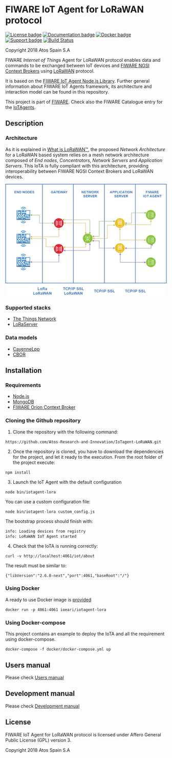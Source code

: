 # FIWARE IoT Agent for LoRaWAN protocol

[![License badge](https://img.shields.io/badge/license-AGPL-blue.svg)](https://opensource.org/licenses/AGPL-3.0)
[![Documentation badge](https://readthedocs.org/projects/iot-agent-lorawan/badge/?version=latest)](http://iot-agent-lorawan.readthedocs.io/en/latest/?badge=latest)
[![Docker badge](https://img.shields.io/docker/pulls/ioeari/iotagent-lora.svg)](https://hub.docker.com/r/ioeari/iotagent-lora/)
[![Support badge](https://img.shields.io/badge/support-sof-yellowgreen.svg)](https://github.com/Atos-Research-and-Innovation/IoTagent-LoRaWAN/issues)
[![Build Status](https://img.shields.io/travis/Atos-Research-and-Innovation/IoTagent-LoRaWAN.svg?branch=master)](https://travis-ci.org/Atos-Research-and-Innovation/IoTagent-LoRaWAN/branches)

Copyright 2018 Atos Spain S.A

FIWARE *Internet of Things* Agent for LoRaWAN protocol enables data and commands to be exchanged between IoT devices and [FIWARE NGSI Context Brokers](https://forge.fiware.org/plugins/mediawiki/wiki/fiware/index.php/FIWARE.OpenSpecification.Data.ContextBroker) using [LoRaWAN](https://lora-alliance.org/about-lorawan) protocol.

It is based on the [FIWARE IoT Agent Node.js Library](https://github.com/telefonicaid/iotagent-node-lib). Further general information about FIWARE IoT Agents framework, its architecture and interaction model can be found in this repository.

This project is part of [FIWARE](https://www.fiware.org/). Check also the FIWARE Catalogue entry for the [IoTAgents](https://catalogue.fiware.org/enablers/backend-device-management-idas).

## Description

### Architecture

As it is explained in [What is LoRaWAN™](https://lora-alliance.org/sites/default/files/2018-04/what-is-lorawan.pdf), the proposed *Network Architecture* for a LoRaWAN based system relies on a mesh network architecture composed of *End nodes*, *Concentrators*, *Network Servers* and *Application Servers*. This IoTA is fully compliant with this architecture, providing interoperability between FIWARE NGSI Context Brokers and LoRaWAN devices.

![General](https://raw.githubusercontent.com/Atos-Research-and-Innovation/IoTagent-LoRaWAN/master/docs/img/iotagent_lorawan_arch.png )

### Supported stacks

- [The Things Network](https://www.thethingsnetwork.org/)
- [LoRaServer](https://www.loraserver.io/)

### Data models

- [CayenneLpp](https://www.thethingsnetwork.org/docs/devices/arduino/api/cayennelpp.html)
- [CBOR](https://tools.ietf.org/html/rfc7049)

## Installation

### Requirements
- [Node.js](https://nodejs.org/en/)
- [MongoDB](https://docs.mongodb.com/manual/installation/)
- [FIWARE Orion Context Broker](https://github.com/telefonicaid/fiware-orion)

### Cloning the Github repository

1. Clone the repository with the following command:
```
https://github.com/Atos-Research-and-Innovation/IoTagent-LoRaWAN.git
```

2. Once the repository is cloned, you have to download the dependencies for the project, and let it ready to the execution. From the root folder of the project execute:
```
npm install
```

3. Launch the IoT Agent with the default configuration
```
node bin/iotagent-lora
```
You can use a custom configuration file:
```
node bin/iotagent-lora custom_config.js
```
The bootstrap process should finish with:
```
info: Loading devices from registry
info: LoRaWAN IoT Agent started
```

4. Check that the IoTA is running correctly:
 ```
curl -v http://localhost:4061/iot/about
```
The result must be similar to:
```
{"libVersion":"2.6.0-next","port":4061,"baseRoot":"/"}
```

### Using Docker

A ready to use Docker image is [provided](https://hub.docker.com/r/ioeari/iotagent-lora/)

```
docker run -p 4061:4061 ioeari/iotagent-lora
```

### Using Docker-compose

This project contains an example to deploy the IoTA and all the requirement using docker-compose.

```
docker-compose -f docker/docker-compose.yml up
```

## Users manual

Please check [Users manual](docs/users_manual.md)

## Development manual

Please check [Development manual](docs/development_manual.md)

## License

FIWARE IoT Agent for LoRaWAN protocol is licensed under Affero General Public License (GPL) version 3.

Copyright 2018 Atos Spain S.A
